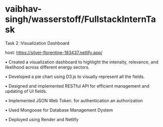 # vaibhav-singh/wasserstoff/FullstackInternTask
 
Task 2 :Visualization Dashboard

host: https://silver-florentine-183437.netlify.app/



• Created a visualization dashboard to highlight the intensity, relevance, and likelihood across different energy sectors.

• Developed a pie chart using D3.js to visually represent all the fields.

• Designed and implemented RESTful API for efficient management and updating of UI fields.

• Implemented JSON Web Token. for authentication an authorization

• Used Mongoose for Database Management Dystem

• Deployed using Render and Netlify
